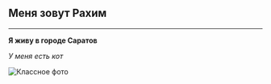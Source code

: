 ## Меня зовут Рахим
---

__Я живу в городе Саратов__

_У меня есть кот_

![Классное фото](https://s3.mooc.ru/prod/source/origin/photos/companies/3557/large.png)


